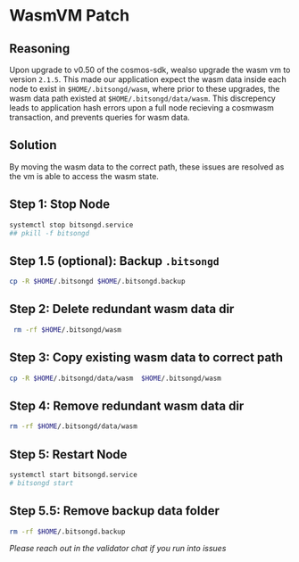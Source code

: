 # WasmVM Patch

## Reasoning

Upon upgrade to v0.50 of the cosmos-sdk, wealso upgrade the wasm vm to version `2.1.5`. This made our application expect the wasm data inside each node to exist in  `$HOME/.bitsongd/wasm`, where prior to these upgrades, the  wasm data path existed at `$HOME/.bitsongd/data/wasm`. This discrepency leads to application hash errors upon a full node recieving a cosmwasm transaction, and prevents queries for wasm data. 

## Solution
By moving the wasm data to the correct path, these issues are resolved as the vm is able to access the wasm state.

## Step 1: Stop Node 
```sh
systemctl stop bitsongd.service
## pkill -f bitsongd
```

## Step 1.5 (optional): Backup `.bitsongd`
```sh
cp -R $HOME/.bitsongd $HOME/.bitsongd.backup
```

## Step 2: Delete redundant wasm data dir
```sh
 rm -rf $HOME/.bitsongd/wasm
```

## Step 3: Copy existing wasm data to correct path
```sh
cp -R $HOME/.bitsongd/data/wasm  $HOME/.bitsongd/wasm
```

## Step 4: Remove redundant wasm data dir
```sh
rm -rf $HOME/.bitsongd/data/wasm
```

## Step 5: Restart Node 
```sh
systemctl start bitsongd.service
# bitsongd start
```

## Step 5.5: Remove backup data folder 
```sh
rm -rf $HOME/.bitsongd.backup
```

*Please reach out in the validator chat if you run into issues*
